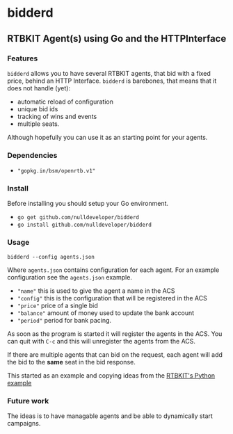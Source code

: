 # bidderd

## RTBKIT Agent(s) using Go and the HTTPInterface


### Features

`bidderd` allows you to have several RTBKIT agents, that bid with a
fixed price, behind an HTTP Interface. `bidderd` is barebones, that
means that it does not handle (yet):

* automatic reload of configuration
* unique bid ids
* tracking of wins and events
* multiple seats.

Although hopefully you can use it as an starting point for your
agents.

### Dependencies

* `"gopkg.in/bsm/openrtb.v1"`


### Install

Before installing you should setup your Go environment.

* `go get github.com/nulldeveloper/bidderd`
* `go install github.com/nulldeveloper/bidderd`

### Usage

`bidderd --config agents.json`

Where ``agents.json`` contains configuration for each agent. For an
example configuration see the ``agents.json`` example.

* ``"name"`` this is used to give the agent a name in the ACS
* ``"config"`` this is the configuration that will be registered in the ACS
* ``"price"`` price of a single bid
* ``"balance"`` amount of money used to update the bank account
* ``"period"`` period for bank pacing.


As soon as the program is started it will register the agents in the
ACS. You can quit with `C-c` and this will unregister the agents from
the ACS.

If there are multiple agents that can bid on the request, each agent
will add the bid to the **same** seat in the bid response.


This started as an example and copying ideas from the [RTBKIT's Python example][1]

[1]: https://github.com/rtbkit/rtbkit/blob/master/rtbkit/examples/py-bidder/http_bid_agent_ex.py  "http_bid_agent_ex.py"

### Future work

The ideas is to have managable agents and be able to dynamically start campaigns.
